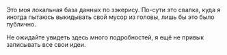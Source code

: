 Это моя локальная база данных по зэкерису. По-сути это свалка, куда я иногда пытаюсь выкидывать свой мусор из головы, лишь бы это было публично.

Не ожидайте увидеть здесь много подробностей, я ещё не привык записывать все свои идеи.
